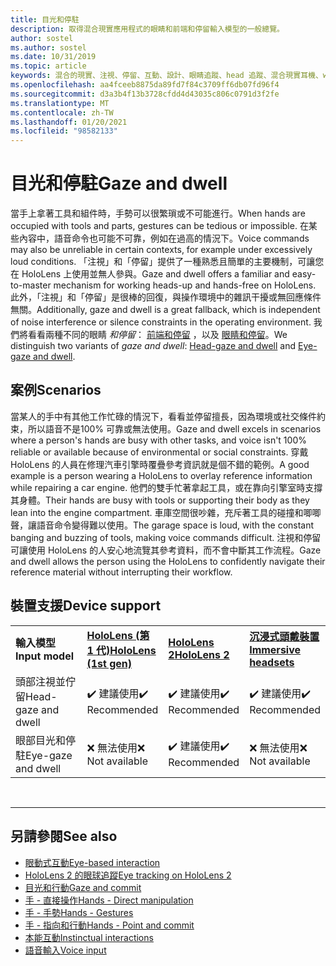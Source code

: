 ```yaml
---
title: 目光和停駐
description: 取得混合現實應用程式的眼睛和前端和停留輸入模型的一般總覽。
author: sostel
ms.author: sostel
ms.date: 10/31/2019
ms.topic: article
keywords: 混合的現實、注視、停留、互動、設計、眼睛追蹤、head 追蹤、混合現實耳機、windows mixed Reality 耳機、虛擬實境耳機、HoloLens、MRTK、混合現實工具組
ms.openlocfilehash: aa4fceeb8875da89fd7f84c3709ff6db07fd96f4
ms.sourcegitcommit: d3a3b4f13b3728cfdd4d43035c806c0791d3f2fe
ms.translationtype: MT
ms.contentlocale: zh-TW
ms.lasthandoff: 01/20/2021
ms.locfileid: "98582133"
---
```

# <a name="gaze-and-dwell"></a><span data-ttu-id="cdc36-104">目光和停駐</span><span class="sxs-lookup"><span data-stu-id="cdc36-104">Gaze and dwell</span></span>

<span data-ttu-id="cdc36-105">當手上拿著工具和組件時，手勢可以很繁瑣或不可能進行。</span><span class="sxs-lookup"><span data-stu-id="cdc36-105">When hands are occupied with tools and parts, gestures can be tedious or impossible.</span></span>
<span data-ttu-id="cdc36-106">在某些內容中，語音命令也可能不可靠，例如在過高的情況下。</span><span class="sxs-lookup"><span data-stu-id="cdc36-106">Voice commands may also be unreliable in certain contexts, for example under excessively loud conditions.</span></span>
<span data-ttu-id="cdc36-107">「注視」和「停留」提供了一種熟悉且簡單的主要機制，可讓您在 HoloLens 上使用並無人參與。</span><span class="sxs-lookup"><span data-stu-id="cdc36-107">Gaze and dwell offers a familiar and easy-to-master mechanism for working heads-up and hands-free on HoloLens.</span></span>
<span data-ttu-id="cdc36-108">此外，「注視」和「停留」是很棒的回復，與操作環境中的雜訊干擾或無回應條件無關。</span><span class="sxs-lookup"><span data-stu-id="cdc36-108">Additionally, gaze and dwell is a great fallback, which is independent of noise interference or silence constraints in the operating environment.</span></span>
<span data-ttu-id="cdc36-109">我們將看看兩種不同的眼睛 _和停留_： [前端和停留](gaze-and-dwell-head.md) ，以及 [眼睛和停留](gaze-and-dwell-eyes.md)。</span><span class="sxs-lookup"><span data-stu-id="cdc36-109">We distinguish two variants of _gaze and dwell_: [Head-gaze and dwell](gaze-and-dwell-head.md) and [Eye-gaze and dwell](gaze-and-dwell-eyes.md).</span></span>

## <a name="scenarios"></a><span data-ttu-id="cdc36-110">案例</span><span class="sxs-lookup"><span data-stu-id="cdc36-110">Scenarios</span></span>

<span data-ttu-id="cdc36-111">當某人的手中有其他工作忙碌的情況下，看看並停留擅長，因為環境或社交條件約束，所以語音不是100% 可靠或無法使用。</span><span class="sxs-lookup"><span data-stu-id="cdc36-111">Gaze and dwell excels in scenarios where a person's hands are busy with other tasks, and voice isn't 100% reliable or available because of environmental or social constraints.</span></span>
<span data-ttu-id="cdc36-112">穿戴 HoloLens 的人員在修理汽車引擎時覆疊參考資訊就是個不錯的範例。</span><span class="sxs-lookup"><span data-stu-id="cdc36-112">A good example is a person wearing a HoloLens to overlay reference information while repairing a car engine.</span></span>
<span data-ttu-id="cdc36-113">他們的雙手忙著拿起工具，或在靠向引擎室時支撐其身體。</span><span class="sxs-lookup"><span data-stu-id="cdc36-113">Their hands are busy with tools or supporting their body as they lean into the engine compartment.</span></span>
<span data-ttu-id="cdc36-114">車庫空間很吵雜，充斥著工具的碰撞和唧唧聲，讓語音命令變得難以使用。</span><span class="sxs-lookup"><span data-stu-id="cdc36-114">The garage space is loud, with the constant banging and buzzing of tools, making voice commands difficult.</span></span>
<span data-ttu-id="cdc36-115">注視和停留可讓使用 HoloLens 的人安心地流覽其參考資料，而不會中斷其工作流程。</span><span class="sxs-lookup"><span data-stu-id="cdc36-115">Gaze and dwell allows the person using the HoloLens to confidently navigate their reference material without interrupting their workflow.</span></span>

## <a name="device-support"></a><span data-ttu-id="cdc36-116">裝置支援</span><span class="sxs-lookup"><span data-stu-id="cdc36-116">Device support</span></span>

<table>
    <colgroup>
    <col width="25%" />
    <col width="25%" />
    <col width="25%" />
    <col width="25%" />
    </colgroup>
    <tr>
        <td><span data-ttu-id="cdc36-117"><strong>輸入模型</strong></span><span class="sxs-lookup"><span data-stu-id="cdc36-117"><strong>Input model</strong></span></span></td>
        <td><span data-ttu-id="cdc36-118"><a href="/hololens/hololens1-hardware"><strong>HoloLens (第 1 代)</strong></a></span><span class="sxs-lookup"><span data-stu-id="cdc36-118"><a href="/hololens/hololens1-hardware"><strong>HoloLens (1st gen)</strong></a></span></span></td>
        <td><span data-ttu-id="cdc36-119"><a href="https://docs.microsoft.com/hololens/hololens2-hardware"><strong>HoloLens 2</strong></span><span class="sxs-lookup"><span data-stu-id="cdc36-119"><a href="https://docs.microsoft.com/hololens/hololens2-hardware"><strong>HoloLens 2</strong></span></span></td>
        <td><span data-ttu-id="cdc36-120"><a href="../discover/immersive-headset-hardware-details.md"><strong>沉浸式頭戴裝置</strong></a></span><span class="sxs-lookup"><span data-stu-id="cdc36-120"><a href="../discover/immersive-headset-hardware-details.md"><strong>Immersive headsets</strong></a></span></span></td>
    </tr>
     <tr>
        <td><span data-ttu-id="cdc36-121">頭部注視並佇留</span><span class="sxs-lookup"><span data-stu-id="cdc36-121">Head-gaze and dwell</span></span></td>
        <td><span data-ttu-id="cdc36-122">✔️ 建議使用</span><span class="sxs-lookup"><span data-stu-id="cdc36-122">✔️ Recommended</span></span></td>
        <td><span data-ttu-id="cdc36-123">✔️ 建議使用</span><span class="sxs-lookup"><span data-stu-id="cdc36-123">✔️ Recommended</span></span></td>
        <td><span data-ttu-id="cdc36-124">✔️ 建議使用</span><span class="sxs-lookup"><span data-stu-id="cdc36-124">✔️ Recommended</span></span></td>
    </tr>
     <tr>
        <td><span data-ttu-id="cdc36-125">眼部目光和停駐</span><span class="sxs-lookup"><span data-stu-id="cdc36-125">Eye-gaze and dwell</span></span></td>
        <td><span data-ttu-id="cdc36-126">❌ 無法使用</span><span class="sxs-lookup"><span data-stu-id="cdc36-126">❌ Not available</span></span></td>
        <td><span data-ttu-id="cdc36-127">✔️ 建議使用</span><span class="sxs-lookup"><span data-stu-id="cdc36-127">✔️ Recommended</span></span></td>
        <td><span data-ttu-id="cdc36-128">❌ 無法使用</span><span class="sxs-lookup"><span data-stu-id="cdc36-128">❌ Not available</span></span></td>
    </tr>
</table>


<br>

---

 ## <a name="see-also"></a><span data-ttu-id="cdc36-129">另請參閱</span><span class="sxs-lookup"><span data-stu-id="cdc36-129">See also</span></span>

* [<span data-ttu-id="cdc36-130">眼動式互動</span><span class="sxs-lookup"><span data-stu-id="cdc36-130">Eye-based interaction</span></span>](eye-gaze-interaction.md)
* [<span data-ttu-id="cdc36-131">HoloLens 2 的眼球追蹤</span><span class="sxs-lookup"><span data-stu-id="cdc36-131">Eye tracking on HoloLens 2</span></span>](eye-tracking.md)
* [<span data-ttu-id="cdc36-132">目光和行動</span><span class="sxs-lookup"><span data-stu-id="cdc36-132">Gaze and commit</span></span>](gaze-and-commit.md)
* [<span data-ttu-id="cdc36-133">手 - 直接操作</span><span class="sxs-lookup"><span data-stu-id="cdc36-133">Hands - Direct manipulation</span></span>](direct-manipulation.md)
* [<span data-ttu-id="cdc36-134">手 - 手勢</span><span class="sxs-lookup"><span data-stu-id="cdc36-134">Hands - Gestures</span></span>](gaze-and-commit.md#composite-gestures)
* [<span data-ttu-id="cdc36-135">手 - 指向和行動</span><span class="sxs-lookup"><span data-stu-id="cdc36-135">Hands - Point and commit</span></span>](point-and-commit.md)
* [<span data-ttu-id="cdc36-136">本能互動</span><span class="sxs-lookup"><span data-stu-id="cdc36-136">Instinctual interactions</span></span>](interaction-fundamentals.md)
* [<span data-ttu-id="cdc36-137">語音輸入</span><span class="sxs-lookup"><span data-stu-id="cdc36-137">Voice input</span></span>](voice-input.md)